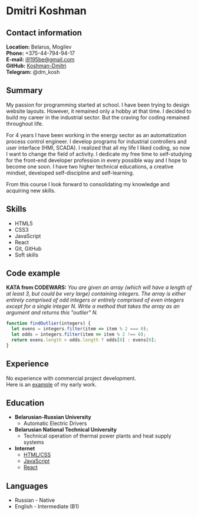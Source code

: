 # **Dmitri Koshman**

## **Contact information**

**Location:** Belarus, Mogilev\
**Phone:** +375-44-794-94-17\
**E-mail:** i9195be@gmail.com\
**GitHub:** [Koshman-Dmitri](https://github.com/Koshman-Dmitri "GitHub")\
**Telegram:** @dm_kosh

## **Summary**

My passion for programming started at school. I have been trying to design website layouts. However, it remained only a hobby at that time. I decided to build my career in the industrial sector. But the craving for coding remained throughout life.<br>

For 4 years I have been working in the energy sector as an automatization process control engineer. I develop programs for industrial controllers and user interface (HMI, SCADA). I realized that all my life I liked coding, so now I want to change the field of activity. I dedicate my free time to self-studying for the front-end developer profession in every possible way and I hope to become one soon. I have two higher technical educations, a creative mindset, developed self-discipline and self-learning.<br>

From this course I look forward to consolidating my knowledge and acquiring new skills.

## **Skills**

* HTML5
* CSS3
* JavaScript
* React
* Git, GitHub
* Soft skills

## **Code example**

**KATA from CODEWARS:** *You are given an array (which will have a length of at least 3, but could be very large) containing integers. The array is either entirely comprised of odd integers or entirely comprised of even integers except for a single integer N. Write a method that takes the array as an argument and returns this "outlier" N.*

```javascript
function findOutlier(integers) {
  let evens = integers.filter(item => item % 2 === 0);
  let odds = integers.filter(item => item % 2 !== 0);
  return evens.length > odds.length ? odds[0] : evens[0];
}
```

## **Experience**

No experience with commercial project development.\
Here is an [example](https://koshman-dmitri.github.io/AXIT/ "AXIT") of my early work.

## **Education**

* **Belarusian-Russian University**
    - Automatic Electric Drivers
* **Belarusian National Technical University**
    - Technical operation of thermal power plants and heat supply systems
* **Internet**
    - [HTML/CSS](https://developer.mozilla.org/en-US/docs/Web "MDN")
    - [JavaScript](https://learn.javascript.ru/ "learn.javascript.ru")
    - [React](https://react.dev/ "react.dev")

## **Languages**

* Russian - Native
* English - Intermediate (B1)
